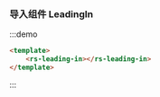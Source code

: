 ### 导入组件 LeadingIn

:::demo
```html
<template>
    <rs-leading-in></rs-leading-in>
</template>
```
:::